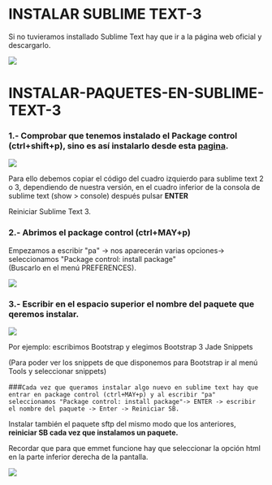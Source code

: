 # INSTALAR SUBLIME TEXT-3  

Si no tuvieramos installado Sublime Text hay que ir a la página web oficial y descargarlo.  

![](http://grabilla.com/05516-3ab6fda1-7ce0-4f1b-bd68-5ce76b6d672a.png)

# INSTALAR-PAQUETES-EN-SUBLIME-TEXT-3  

### 1.- Comprobar que tenemos instalado el Package control (ctrl+shift+p), sino es así instalarlo desde esta [pagina](https://packagecontrol.io/installation).    

   ![](http://grabilla.com/0520d-f519a486-d25b-4703-af85-3eec40fd771f.png)
  
  
Para ello debemos copiar el código del cuadro izquierdo para sublime text 2 o 3, dependiendo de nuestra versión, en el cuadro inferior de la consola de sublime text (show > console) después pulsar **ENTER**  

Reiniciar Sublime Text 3.  

### 2.- Abrimos el package control (ctrl+MAY+p)  
Empezamos a escribir "pa" -> nos aparecerán varias opciones-> seleccionamos "Package control: install package"  
(Buscarlo en el menú PREFERENCES).  


![](http://grabilla.com/0520d-ded97eae-0ddf-4b16-b685-6e06f51ff6c2.png)  

### 3.- Escribir en el espacio superior el nombre del paquete que qeremos instalar.  

![](http://grabilla.com/0520d-57fe0d4e-a3d1-406a-a895-4ac8f8b64181.png)

 Por ejemplo: escribimos Bootstrap y elegimos Bootstrap 3 Jade Snippets  

(Para poder ver los snippets de que disponemos para Bootstrap ir al menú Tools y seleccionar snippets)  

###```Cada vez que queramos instalar algo nuevo en sublime text hay que entrar en package control (ctrl+MAY+p) y al escribir "pa" seleccionamos "Package control: install package"-> ENTER -> escribir el nombre del paquete -> Enter -> Reiniciar SB. ``` 


Instalar también el paquete sftp del mismo modo que los anteriores, **reiniciar SB cada vez que instalamos un paquete.**    

Recordar que para que emmet funcione hay que seleccionar la opción html en la parte inferior derecha de la pantalla.  

![](http://grabilla.com/06213-a7a7faa1-8be0-4cd5-8559-1c85e07fa1e5.png)
